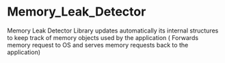 # Memory_Leak_Detector
Memory Leak Detector Library updates automatically its internal structures to keep track of memory objects used by the application ( Forwards memory request to OS and serves memory requests back to the application)
